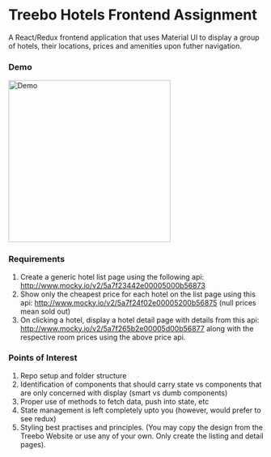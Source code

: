 # Treebo Hotels Frontend Assignment

A React/Redux frontend application that uses Material UI to display a group of hotels, their locations, prices and amenities upon futher navigation.

### Demo

<img src="https://i.imgur.com/NoAP36K.gif" alt="Demo" width="320" />

### Requirements

1. Create a generic hotel list page using the following api: http://www.mocky.io/v2/5a7f23442e00005000b56873
2. Show only the cheapest price for each hotel on the list page using this api: http://www.mocky.io/v2/5a7f24f02e00005200b56875 (null prices mean sold out)
3. On clicking a hotel, display a hotel detail page with details from this api: http://www.mocky.io/v2/5a7f265b2e00005d00b56877 along with the respective room prices using the above price api.

### Points of Interest

1. Repo setup and folder structure
2. Identification of components that should carry state vs components that are only concerned with display (smart vs dumb components)
3. Proper use of methods to fetch data, push into state, etc
4. State management is left completely upto you (however, would prefer to see redux)
5. Styling best practises and principles. (You may copy the design from the Treebo Website or use any of your own. Only create the listing and detail pages).